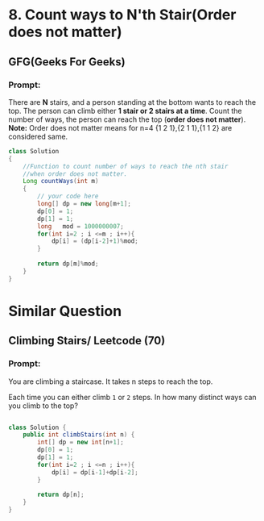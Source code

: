 # 8. Count ways to N'th Stair(Order does not matter)
## GFG(Geeks For Geeks)
### Prompt:
There are **N** stairs, and a person standing at the bottom wants to reach the top. The person can climb either **1 stair or 2 stairs at a time**. Count the number of ways, 
the person can reach the top (**order does not matter**).
**Note:** Order does not matter means for n=4 {1 2 1},{2 1 1},{1 1 2} are considered same.

```java
class Solution
{
    //Function to count number of ways to reach the nth stair 
    //when order does not matter.
    Long countWays(int m)
    {
        // your code here
        long[] dp = new long[m+1];
        dp[0] = 1;
        dp[1] = 1;
        long   mod = 1000000007;
        for(int i=2 ; i <=m ; i++){
            dp[i] = (dp[i-2]+1)%mod;
        }
        
        return dp[m]%mod;
    }    
}
```

# Similar Question
## Climbing Stairs/ Leetcode (70)
### Prompt:
You are climbing a staircase. It takes n steps to reach the top.

Each time you can either climb `1` or `2` steps. In how many distinct ways can you climb to the top?

```java

class Solution {
    public int climbStairs(int n) {
        int[] dp = new int[n+1];
        dp[0] = 1;
        dp[1] = 1;
        for(int i=2 ; i <=n ; i++){
            dp[i] = dp[i-1]+dp[i-2];
        }
        
        return dp[n];
    }
}

```
